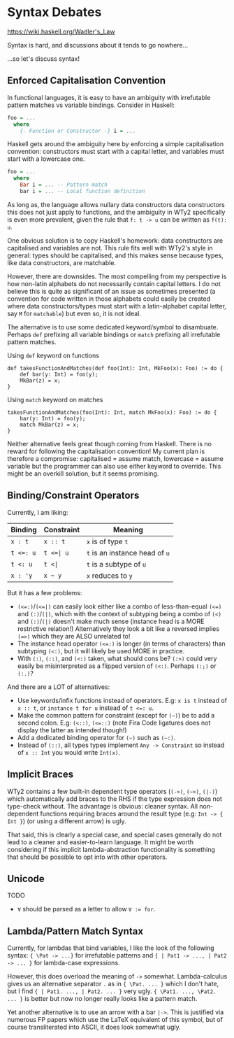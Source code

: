 # Syntax Debates

<https://wiki.haskell.org/Wadler's_Law>

Syntax is hard, and discussions about it tends to go nowhere...

...so let's discuss syntax!

## Enforced Capitalisation Convention

In functional languages, it is easy to have an ambiguity with irrefutable pattern matches vs variable bindings. Consider in Haskell:

```hs
foo = ...
  where
    {- Function or Constructor -} i = ...
```

Haskell gets around the ambiguity here by enforcing a simple capitalisation convention: constructors must start with a capital letter, and variables must start with a lowercase one.

```hs
foo = ...
  where
    Bar i = ... -- Pattern match
    bar i = ... -- Local function definition
```

As long as, the language allows nullary data constructors data constructors this does not just apply to functions, and the ambiguity in WTy2 specifically is even more prevalent, given the rule that `f: t -> u` can be written as `f(t): u`.

One obvious solution is to copy Haskell's homework: data constructors are capitalised and variables are not. This rule fits well with WTy2's style in general: types should be capitalised, and this makes sense because types, like data constructors, are matchable.

However, there are downsides. The most compelling from my perspective is how non-latin alphabets do not necessarily contain capital letters. I do not believe this is quite as significant of an issue as sometimes presented (a convention for code written in those alphabets could easily be created where data constructors/types must start with a latin-alphabet capital letter, say `M` for `matchable`) but even so, it is not ideal.

The alternative is to use some dedicated keyword/symbol to disambuate. Perhaps `def` prefixing all variable bindings or `match` prefixing all irrefutable pattern matches.

Using `def` keyword on functions

```WTy2
def takesFunctionAndMatches(def foo(Int): Int, MkFoo(x): Foo) := do {
    def bar(y: Int) = foo(y);
    MkBar(z) = x;
}
```

Using `match` keyword on matches

```
takesFunctionAndMatches(foo(Int): Int, match MkFoo(x): Foo) := do {
    bar(y: Int) = foo(y);
    match MkBar(z) = x;
}
```

Neither alternative feels great though coming from Haskell. There is no reward for following the capitalisation convention! My current plan is therefore a compromise: capitalised = assume match, lowercase = assume variable but the programmer can also use either keyword to override. This might be an overkill solution, but it seems promising.

## Binding/Constraint Operators

Currently, I am liking:

| Binding   | Constraint            | Meaning                        |
| --------- | --------------------- | ------------------------------ |
| `x : t`   | `x :: t`              | `x` is of type `t`             |
| `t <=: u` | <code>t <=\| u</code> | `t` is an instance head of `u` |
| `t <: u`  | <code>t <\| </code>   | `t` is a subtype of `u`        |
| `x : 'y`  | `x ~ y`               | `x` reduces to `y`             |

But it has a few problems:

- `(<=:)`/`(<=|)` can easily look either like a combo of less-than-equal `(<=)` and `(:)`/`(|)`, which with the context of subtyping being a combo of `(<)` and `(:)`/`(|)` doesn't make much sense (instance head is a MORE restrictive relation!) Alternatively they look a bit like a reversed implies `(=>)` which they are ALSO unrelated to!
- The instance head operator `(<=:)` is longer (in terms of characters) than subtyping `(<:)`, but it will likely be used MORE in practice.
- With `(:)`, `(::)`, and `(<:)` taken, what should cons be? `(:>)` could very easily be misinterpreted as a flipped version of `(<:)`. Perhaps `(:;)` or `(:.)`?

And there are a LOT of alternatives:

- Use keywords/infix functions instead of operators. E.g: `x is t` instead of `x :: t`, or `instance t for u` instead of `t <=: u`.
- Make the common pattern for constraint (except for `(~)`) be to add a second colon. E.g: `(<::)`, `(<=::)` (note Fira Code ligatures does not display the latter as intended though!)
- Add a dedicated binding operator for `(~)` such as `(~:)`.
- Instead of `(::)`, all types types implement `Any -> Constraint` so instead of `x :: Int` you would write `Int(x)`.

## Implicit Braces

WTy2 contains a few built-in dependent type operators (`(->)`, `(~>)`, `(|-)`) which automatically add braces to the RHS if the type expression does not type-check without. The advantage is obvious: cleaner syntax. All non-dependent functions requiring braces around the result type (e.g: `Int -> { Int }`) (or using a different arrow) is ugly.

That said, this is clearly a special case, and special cases generally do not lead to a cleaner and easier-to-learn language. It might be worth considering if this implicit lambda-abstraction functionality is something that should be possible to opt into with other operators.

## Unicode

TODO

- `∀` should be parsed as a letter to allow `∀ := for`.

## Lambda/Pattern Match Syntax

Currently, for lambdas that bind variables, I like the look of the following syntax: `{ \Pat -> ...}` for irrefutable patterns and `{ | Pat1 -> ..., | Pat2 -> ... }` for lambda-case expressions.

However, this does overload the meaning of `->` somewhat. Lambda-calculus gives us an alternative separator `.` as in `{ \Pat. ... }` which I don't hate, but I find `{ | Pat1. ..., | Pat2. ... }` very ugly. `{ \Pat1. ..., \Pat2. ... }` is better but now no longer really looks like a pattern match.

Yet another alternative is to use an arrow with a bar `|->`. This is justified via numerous FP papers which use the LaTeX equivalent of this symbol, but of course transliterated into ASCII, it does look somewhat ugly.
